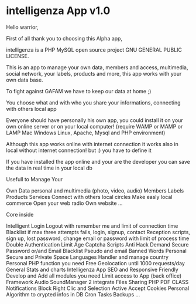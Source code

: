 # intelligenza App v1.0

Hello warrior,

First of all thank you to choosing this Alpha app,

intelligenza is a PHP MySQL open source project GNU GENERAL PUBLIC LICENSE.

This is an app to manage your own data, members and access, multimedia, social network, your labels, products and more, this app works with your own data base.

To fight against GAFAM we have to keep our data at home ;)

You choose what and with who you share your informations, connecting with others local app

Everyone should have personally his own app, you could install it on your own online server or on your local computer! (require WAMP or MAMP or LAMP Mac Windows Linux, Apache, Mysql and PHP environment)

Although this app works online with internet connection it works also in local without internet connection! but :) you have to define it

If you have installed the app online and your are the developer you can save the data in real time in your local db

Usefull to Manage Your

Own Data personal and multimedia (photo, video, audio)
Members
Labels
Products
Services
Connect with others local circles
Make easly local commerce
Open your web radio
Own website
...

Core inside

Intelligent Login Logout with remember me and limit of connection time
Blacklist if max three attempts fails, login, signup, contact
Reception scripts, sign up, lost password, change email or password with limit of process time
Double Authentication
Limit Age
Captcha
Scripts Anti Hack
Demand Secure Password or/and Email
Blacklist Pseudo and email
Banned Words
Personal Secure and Private Space
Languages Handler and manage country
Personal PHP function you need
Free Geolocation until 1000 requests/day
General Stats and charts
Intelligenza App
SEO and Responsive Friendly
Develop and Add all modules you need
Limit access to App (back office)
Framework Audio SoundManager 2 integrate
Files Sharing
PHP PDF CLASS
Notifications
Block Right Clic and Selection
Active Accept Cookies
Personal Algorithm to crypted infos in DB
Cron Tasks
Backups
...

